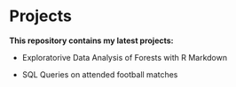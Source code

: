 # Projects

**This repository contains my latest projects:** 

* Exploratorive Data Analysis of Forests with R Markdown

* SQL Queries on attended football matches



